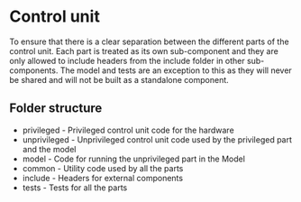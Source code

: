 # Control unit
To ensure that there is a clear separation between the different parts of the
control unit. Each part is treated as its own sub-component and they are only
allowed to include headers from the include folder in other sub-components. The
model and tests are an exception to this as they will never be shared and will
not be built as a standalone component.

## Folder structure
* privileged - Privileged control unit code for the hardware
* unprivileged - Unprivileged control unit code used by the privileged part and the model
* model - Code for running the unprivileged part in the Model
* common - Utility code used by all the parts
* include - Headers for external components
* tests - Tests for all the parts

